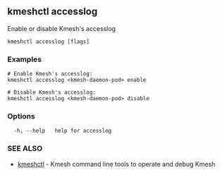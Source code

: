 ## kmeshctl accesslog

Enable or disable Kmesh's accesslog

```
kmeshctl accesslog [flags]
```

### Examples

```
# Enable Kmesh's accesslog:
kmeshctl accesslog <kmesh-daemon-pod> enable

# Disable Kmesh's accesslog:
kmeshctl accesslog <kmesh-daemon-pod> disable
```

### Options

```
  -h, --help   help for accesslog
```

### SEE ALSO

* [kmeshctl](kmeshctl.md)	 - Kmesh command line tools to operate and debug Kmesh

